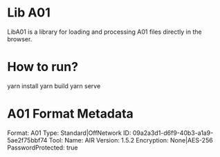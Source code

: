 # Lib A01
LibA01 is a library for loading and processing A01 files directly in the browser.

# How to run? 
yarn install
yarn build 
yarn serve

# A01 Format Metadata 
Format: A01
Type: Standard|OffNetwork
ID: 09a2a3d1-d6f9-40b3-a1a9-5ae2f75bbf74
Tool: 
  Name: AIR
  Version: 1.5.2
Encryption: None|AES-256
PasswordProtected: true